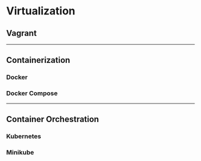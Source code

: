 # Virtualization

## Vagrant


---

## Containerization

### Docker


### Docker Compose


---

## Container Orchestration

### Kubernetes

### Minikube